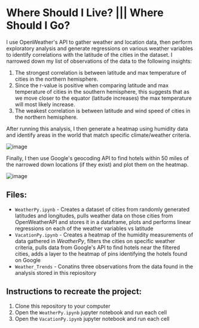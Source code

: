 # Where Should I Live? **|||** Where Should I Go? 

I use OpenWeather's API to gather weather and location data, then perform exploratory analysis and generate regressions on various weather variables to identify correlations with the latitude of the cities in the dataset. I narrowed down my list of observations of the data to the following insights:
1. The strongest correlation is between latitude and max temperature of cities in the northern hemisphere.
2. Since the r-value is positive when comparing latitude and max temperature of cities in the southern hemisphere, this suggests that as we move closer to the equator (latitude increases) the max temperature will most likely increase.
3. The weakest correlation is between latitude and wind speed of cities in the northern hemisphere.

After running this analysis, I then generate a heatmap using humidity data and identify areas in the world that match specific climate/weather criteria. 

![image](https://user-images.githubusercontent.com/87830922/161860954-d756f921-145f-4508-a55e-6d40f1fad5cd.png)

Finally, I then use Google's geocoding API to find hotels within 50 miles of the narrowed down locations (if they exist) and plot them on the heatmap.

![image](https://user-images.githubusercontent.com/87830922/161861614-8c793fc1-ea2d-4285-8c78-135a629887da.png)

## Files:
* `WeatherPy.ipynb` - Creates a dataset of cities from randomly generated latitudes and longitudes, pulls weather data on those cities from OpenWeatherAPI and stores it in a dataframe, plots and performs linear regressions on each of the weather variables vs latitude
* `VacationPy.ipynb` - Creates a heatmap of the humidity measurements of data gathered in _WeatherPy_, filters the cities on specific weather criteria, pulls data from Google's API to find hotels near the filtered cities, adds a layer to the heatmap of pins identifying the hotels found on Google
* `Weather_Trends` - Conatins three observations from the data found in the analysis stored in this repiository

## Instructions to recreate the project:
1. Clone this repository to your computer
2. Open the `WeatherPy.ipynb` jupyter notebook and run each cell
3. Open the `VacationPy.ipynb` jupyter notebook and run each cell
